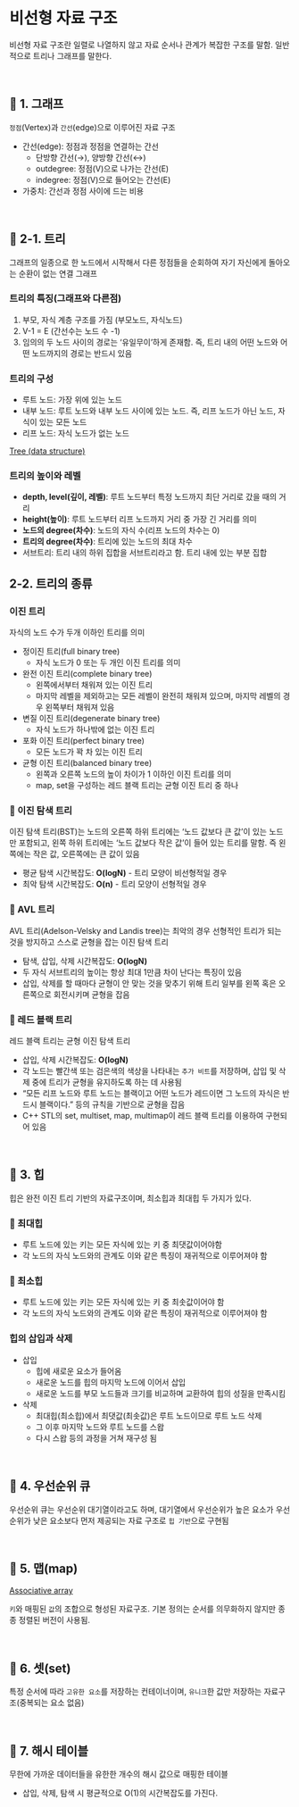 # 비선형 자료 구조
비선형 자료 구조란 일렬로 나열하지 않고 자료 순서나 관계가 복잡한 구조를 말함. 일반적으로 트리나 그래프를 말한다.

<br>

## 🔖 1. 그래프
`정점`(Vertex)과 `간선`(edge)으로 이루어진 자료 구조
- 간선(edge): 정점과 정점을 연결하는 간선
    - 단방향 간선(→), 양방향 간선(↔)
    - outdegree: 정점(V)으로 나가는 간선(E)
    - indegree: 정점(V)으로 들어오는 간선(E)
- 가중치:  간선과 정점 사이에 드는 비용

<br>

## 🔖 2-1. 트리
그래프의 일종으로 한 노드에서 시작해서 다른 정점들을 순회하여 자기 자신에게 돌아오는 순환이 없는 연결 그래프

### 트리의 특징(그래프와 다른점)
1. 부모, 자식 계층 구조를 가짐 (부모노드, 자식노드)
2. V-1 = E (간선수는 노드 수 -1)
3. 임의의 두 노드 사이의 경로는 ‘유일무이’하게 존재함. 즉, 트리 내의 어떤 노드와 어떤 노드까지의 경로는 반드시 있음

### 트리의 구성
- 루트 노드: 가장 위에 있는 노드
- 내부 노드: 루트 노드와 내부 노드 사이에 있는 노드. 즉, 리프 노드가 아닌 노드, 자식이 있는 모든 노드
- 리프 노드: 자식 노드가 없는 노드

[Tree (data structure)](https://en.wikipedia.org/wiki/Tree_(data_structure))

### 트리의 높이와 레벨
- **depth, level(깊이, 레벨)**: 루트 노드부터 특정 노드까지 최단 거리로 갔을 때의 거리
- **height(높이)**: 루트 노드부터 리프 노드까지 거리 중 가장 긴 거리를 의미
- **노드의 degree(차수)**: 노드의 자식 수(리프 노드의 차수는 0)
- **트리의 degree(차수)**: 트리에 있는 노드의 최대 차수
- 서브트리: 트리 내의 하위 집합을 서브트리라고 함. 트리 내에 있는 부분 집합

## 2-2. 트리의 종류
### 이진 트리
자식의 노드 수가 두개 이하인 트리를 의미
- 정이진 트리(full binary tree)
    - 자식 노드가 0 또는 두 개인 이진 트리를 의미
- 완전 이진 트리(complete binary tree)
    - 왼쪽에서부터 채워져 있는 이진 트리
    - 마지막 레벨을 제외하고는 모든 레벨이 완전히 채워져 있으며, 마지막 레벨의 경우 왼쪽부터 채워져 있음
- 변질 이진 트리(degenerate binary tree)
    - 자식 노드가 하나밖에 없는 이진 트리
- 포화 이진 트리(perfect binary tree)
    - 모든 노드가 꽉 차 있는 이진 트리
- 균형 이진 트리(balanced binary tree)
    - 왼쪽과 오른쪽 노드의 높이 차이가 1 이하인 이진 트리를 의미
    - map, set을 구성하는 레드 블랙 트리는 균형 이진 트리 중 하나

### 🔎 이진 탐색 트리
이진 탐색 트리(BST)는 노드의 오른쪽 하위 트리에는 ‘노드 값보다 큰 값’이 있는 노드만 포함되고, 왼쪽 하위 트리에는 ‘노드 값보다 작은 값’이 들어 있는 트리를 말함. 즉 왼쪽에는 작은 값, 오른쪽에는 큰 값이 있음
- 평균 탐색 시간복잡도: **O(logN)** - 트리 모양이 비선형적일 경우
- 최악 탐색 시간복잡도: **O(n)** - 트리 모양이 선형적일 경우

### 🔎 AVL 트리
AVL 트리(Adelson-Velsky and Landis tree)는 최악의 경우 선형적인 트리가 되는 것을 방지하고 스스로 균형을 잡는 이진 탐색 트리
- 탐색, 삽입, 삭제 시간복잡도: **O(logN)**
- 두 자식 서브트리의 높이는 항상 최대 1만큼 차이 난다는 특징이 있음
- 삽입, 삭제를 할 때마다 균형이 안 맞는 것을 맞추기 위해 트리 일부를 왼쪽 혹은 오른쪽으로 회전시키며 균형을 잡음

### 🔎 레드 블랙 트리
레드 블랙 트리는 균형 이진 탐색 트리
- 삽입, 삭제 시간복잡도: **O(logN)**
- 각 노드는 빨간색 또는 검은색의 색상을 나타내는 `추가 비트`를 저장하며, 삽입 및 삭제 중에 트리가 균형을 유지하도록 하는 데 사용됨
- “모든 리프 노드와 루트 노드는 블랙이고 어떤 노드가 레드이면 그 노드의 자식은 반드시 블랙이다.” 등의 규칙을 기반으로 균형을 잡음
- C++ STL의 set, multiset, map, multimap이 레드 블랙 트리를 이용하여 구현되어 있음

<br>

## 🔖 3. 힙
힙은 완전 이진 트리 기반의 자료구조이며, 최소힙과 최대힙 두 가지가 있다.

### 🔎 최대힙
- 루트 노드에 있는 키는 모든 자식에 있는 키 중 최댓값이어야함
- 각 노드의 자식 노드와의 관계도 이와 같은 특징이 재귀적으로 이루어져야 함

### 🔎 최소힙
- 루트 노드에 있는 키는 모든 자식에 있는 키 중 최솟값이어야 함
- 각 노드의 자식 노드와의 관계도 이와 같은 특징이 재귀적으로 이루어져야 함

### 힙의 삽입과 삭제
- 삽입
    - 힙에 새로운 요소가 들어옴
    - 새로운 노드를 힙의 마지막 노드에 이어서 삽입
    - 새로운 노드를 부모 노드들과 크기를 비교하며 교환하여 힙의 성질을 만족시킴
- 삭제
    - 최대힙(최소힙)에서 최댓값(최솟값)은 루트 노드이므로 루트 노드 삭제
    - 그 이후 마지막 노드와 루트 노드를 스왑
    - 다시 스왑 등의 과정을 거쳐 재구성 됨

<br>

## 🔖 4. 우선순위 큐
우선순위 큐는 우선순위 대기열이라고도 하며, 대기열에서 우선순위가 높은 요소가 우선순위가 낮은 요소보다 먼저 제공되는 자료 구조로 `힙 기반`으로 구현됨

<br>

## 🔖 5. 맵(map)

[Associative array](https://en.wikipedia.org/wiki/Associative_array)

`키`와 매핑된 `값`의 조합으로 형성된 자료구조. 기본 정의는 순서를 의무화하지 않지만 종종 정렬된 버전이 사용됨.

<br>

## 🔖 6. 셋(set)
특정 순서에 따라 `고유한 요소`를 저장하는 컨테이너이며, `유니크`한 값만 저장하는 자료구조(중복되는 요소 없음)

<br>

## 🔖 7. 해시 테이블
무한에 가까운 데이터들을 유한한 개수의 해시 값으로 매핑한 테이블
- 삽입, 삭제, 탐색 시 평균적으로 O(1)의 시간복잡도를 가진다.
